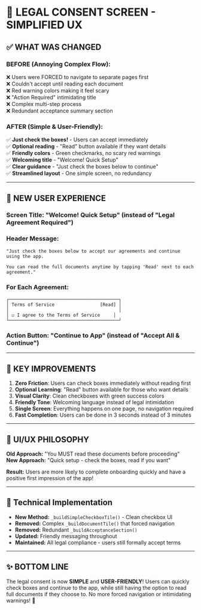 # 🎯 LEGAL CONSENT SCREEN - SIMPLIFIED UX

## ✅ **WHAT WAS CHANGED**

### **BEFORE (Annoying Complex Flow):**
❌ Users were FORCED to navigate to separate pages first  
❌ Couldn't accept until reading each document  
❌ Red warning colors making it feel scary  
❌ "Action Required" intimidating title  
❌ Complex multi-step process  
❌ Redundant acceptance summary section  

### **AFTER (Simple & User-Friendly):**
✅ **Just check the boxes!** - Users can accept immediately  
✅ **Optional reading** - "Read" button available if they want details  
✅ **Friendly colors** - Green checkmarks, no scary red warnings  
✅ **Welcoming title** - "Welcome! Quick Setup"  
✅ **Clear guidance** - "Just check the boxes below to continue"  
✅ **Streamlined layout** - One simple screen, no redundancy  

---

## 🚀 **NEW USER EXPERIENCE**

### **Screen Title:** "Welcome! Quick Setup" (instead of "Legal Agreement Required")

### **Header Message:**
```
"Just check the boxes below to accept our agreements and continue using the app.

You can read the full documents anytime by tapping 'Read' next to each agreement."
```

### **For Each Agreement:**
```
┌─────────────────────────────────────────┐
│ Terms of Service                 [Read] │
│                                         │
│ ☑️ I agree to the Terms of Service     │
└─────────────────────────────────────────┘
```

### **Action Button:** "Continue to App" (instead of "Accept All & Continue")

---

## 📱 **KEY IMPROVEMENTS**

1. **Zero Friction**: Users can check boxes immediately without reading first
2. **Optional Learning**: "Read" button available for those who want details  
3. **Visual Clarity**: Clean checkboxes with green success colors
4. **Friendly Tone**: Welcoming language instead of legal intimidation
5. **Single Screen**: Everything happens on one page, no navigation required
6. **Fast Completion**: Users can be done in 3 seconds instead of 3 minutes

---

## 🎨 **UI/UX PHILOSOPHY**

**Old Approach:** "You MUST read these documents before proceeding"  
**New Approach:** "Quick setup - check the boxes, read if you want"

**Result:** Users are more likely to complete onboarding quickly and have a positive first impression of the app!

---

## 🔧 **Technical Implementation**

- **New Method:** `_buildSimpleCheckboxTile()` - Clean checkbox UI
- **Removed:** Complex `_buildDocumentTile()` that forced navigation
- **Removed:** Redundant `_buildAcceptanceSection()` 
- **Updated:** Friendly messaging throughout
- **Maintained:** All legal compliance - users still formally accept terms

---

## ✨ **BOTTOM LINE**

The legal consent is now **SIMPLE** and **USER-FRIENDLY**! Users can quickly check boxes and continue to the app, while still having the option to read full documents if they choose to. No more forced navigation or intimidating warnings! 🎉
